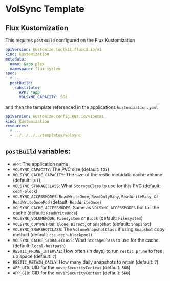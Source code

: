 # VolSync Template
## Flux Kustomization
This requires `postBuild` configured on the Flux Kustomization
```yaml
apiVersion: kustomize.toolkit.fluxcd.io/v1
kind: Kustomization
metadata:
  name: &app plex
  namespace: flux-system
spec:
  # ...
  postBuild:
    substitute:
      APP: *app
      VOLSYNC_CAPACITY: 5Gi
```
and then the template referenced in the applications `kustomization.yaml`
```yaml
apiVersion: kustomize.config.k8s.io/v1beta1
kind: Kustomization
resources:
  # ...
  - ../../../../templates/volsync
```

## `postBuild` variables:
* `APP`: The application name
* `VOLSYNC_CAPACITY`: The PVC size (default: `1Gi`)
* `VOLSYNC_CACHE_CAPACITY`: The size of the restic metadata cache volume (default: `1Gi`)
* `VOLSYNC_STORAGECLASS`: What `StorageClass` to use for this PVC (default: `ceph-block`)
* `VOLSYNC_ACCESSMODES`: `ReadWriteOnce`, `ReadOnlyMany`, `ReadWriteMany`, or `ReadWriteOncePod` (default: `ReadWriteOnce`)
* `VOLSYNC_CACHE_ACCESSMODES`: Same as `VOLSYNC_ACCESSMODES` but for the cache (default: `ReadWriteOnce`)
* `VOLSYNC_VOLUMEMODE`: `Filesystem` or `Block` (default: `Filesystem`)
* `VOLSYNC_COPYMETHOD`: `Clone`, `Direct`, or `Snapshot` (default: `Snapshot`)
* `VOLSYNC_SNAPSHOTCLASS`: The `VolumeSnapshotClass` if using `Snapshot` copy method (default: `csi-ceph-blockpool`)
* `VOLSYNC_CACHE_STORAGECLASS`: What `StorageClass` to use for the cache (default: `local-hostpath`)
* `RESTIC_PRUNE_INTERVAL`: How often (in days) to run `restic prune` to free up space (default: `7`)
* `RESTIC_RETAIN_DAILY`: How many daily snapshots to retain (default: `7`)
* `APP_UID`: UID for the `moverSecurityContext` (default: `568`)
* `APP_GID`: GID for the `moverSecurityContext` (default: `568`)
